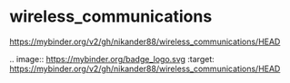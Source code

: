 # wireless_communications

https://mybinder.org/v2/gh/nikander88/wireless_communications/HEAD

.. image:: https://mybinder.org/badge_logo.svg
 :target: https://mybinder.org/v2/gh/nikander88/wireless_communications/HEAD

